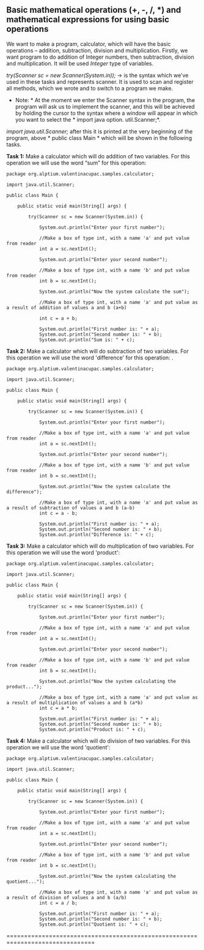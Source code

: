 ﻿## Basic mathematical operations (+, -, /, *) and mathematical expressions for using basic operations 


We want to make a program, calculator, which will have the basic operations – addition, subtraction, division and multiplication.
Firstly, we want program to do addition of Integer numbers, then subtraction, division and multiplication. 
It will be used *Integer* type of variables.

*try(Scanner sc = new Scanner(System.in));* ->  is the syntax which we’ve used in these tasks and represents scanner. It is used to scan and register all methods, which we wrote and to switch to a program we make.

* Note: * At the moment we enter the Scanner syntax in the program, the program will ask us to implement the scanner, and this will be achieved by holding the cursor to the syntax where a window will appear in which you want to select the * import java option. util.Scanner;*.

*import java.util.Scanner;* after this it is printed at the very beginning of the program, above * public class Main * which will be shown in the following tasks.


**Task 1:** Make a calculator which will do addition of two variables. For this operation we will use the word “sum” for this operation: 


```
package org.alptium.valentinacupac.samples.calculator;

import java.util.Scanner;

public class Main {

	public static void main(String[] args) {
		
		try(Scanner sc = new Scanner(System.in)) {  
	     
			System.out.println("Enter your first number"); 
		
			//Make a box of type int, with a name 'a' and put value from reader
			int a = sc.nextInt(); 
		   
			System.out.println("Enter your second number");
		
			//Make a box of type int, with a name 'b' and put value from reader
			int b = sc.nextInt(); 
		   
			System.out.println("Now the system calculate the sum");
		
			//Make a box of type int, with a name 'a' and put value as a result of addition of values a and b (a+b)	
		
			int c = a + b;
   
			System.out.println("First number is: " + a);
			System.out.println("Second number is: " + b);
			System.out.println("Sum is: " + c);
```


**Task 2:** Make a calculator which will do subtraction of two variables. For this operation we will use the word 'difference' for this operation: .


```
package org.alptium.valentinacupac.samples.calculator;

import java.util.Scanner;

public class Main {

	public static void main(String[] args) {
		
		try(Scanner sc = new Scanner(System.in)) {    
	     
			System.out.println("Enter your first number"); 
		
			//Make a box of type int, with a name 'a' and put value from reader
			int a = sc.nextInt(); 
		   
			System.out.println("Enter your second number");
		
			//Make a box of type int, with a name 'b' and put value from reader
			int b = sc.nextInt(); 
		   
			System.out.println("Now the system calculate the difference");
		
			//Make a box of type int, with a name 'a' and put value as a result of subtraction of values a and b (a-b)	
			int c = a - b;
			
			System.out.println("First number is: " + a);
			System.out.println("Second number is: " + b);
			System.out.println("Difference is: " + c);
```


**Task 3:** Make a calculator which will do multiplication of two variables. For this operation we will use the word 'product': 


```
package org.alptium.valentinacupac.samples.calculator;

import java.util.Scanner;

public class Main {

	public static void main(String[] args) {
		
		try(Scanner sc = new Scanner(System.in)) {    
	     
			System.out.println("Enter your first number"); 
		
			//Make a box of type int, with a name 'a' and put value from reader		
			int a = sc.nextInt(); 
		   
			System.out.println("Enter your second number");
		
			//Make a box of type int, with a name 'b' and put value from reader		
			int b = sc.nextInt(); 
		   
			System.out.println("Now the system calculating the product...");
		
			//Make a box of type int, with a name 'a' and put value as a result of multiplication of values a and b (a*b)	
			int c = a * b;
   
			System.out.println("First number is: " + a);
			System.out.println("Second number is: " + b);
			System.out.println("Product is: " + c);
```


**Task 4:** Make a calculator which will do division of two variables. For this operation we will use the word 'quotient':


```
package org.alptium.valentinacupac.samples.calculator;

import java.util.Scanner;

public class Main {

	public static void main(String[] args) {
		
		try(Scanner sc = new Scanner(System.in)) {      
	     
			System.out.println("Enter your first number"); 
		
			//Make a box of type int, with a name 'a' and put value from reader
			int a = sc.nextInt(); 
		   
			System.out.println("Enter your second number");
		
			//Make a box of type int, with a name 'b' and put value from reader
			int b = sc.nextInt(); 
		   
			System.out.println("Now the system calculating the quotient...");
		
			//Make a box of type int, with a name 'a' and put value as a result of division of values a and b (a/b)
			int c = a / b;
   
			System.out.println("First number is: " + a);
			System.out.println("Second number is: " + b);
			System.out.println("Quotient is: " + c);
```

===============================================================================
